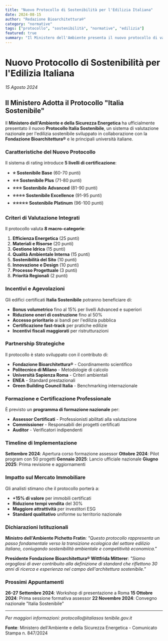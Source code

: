 ```yaml
---
title: "Nuovo Protocollo di Sostenibilità per l'Edilizia Italiana"
date: 2024-08-15
author: "Redazione Bioarchitettura®"
category: "normative"
tags: ["protocollo", "sostenibilità", "normative", "edilizia"]
featured: true
summary: "Il Ministero dell'Ambiente presenta il nuovo protocollo di valutazione della sostenibilità edilizia, sviluppato in collaborazione con la Fondazione Bioarchitettura®"
---
```


# Nuovo Protocollo di Sostenibilità per l'Edilizia Italiana

*15 Agosto 2024*

## Il Ministero Adotta il Protocollo "Italia Sostenibile"

Il **Ministero dell'Ambiente e della Sicurezza Energetica** ha ufficialmente presentato il nuovo **Protocollo Italia Sostenibile**, un sistema di valutazione nazionale per l'edilizia sostenibile sviluppato in collaborazione con la **Fondazione Bioarchitettura®** e le principali università italiane.

### Caratteristiche del Nuovo Protocollo

Il sistema di rating introduce **5 livelli di certificazione**:

- **⭐ Sostenibile Base** (60-70 punti)
- **⭐⭐ Sostenibile Plus** (71-80 punti)  
- **⭐⭐⭐ Sostenibile Advanced** (81-90 punti)
- **⭐⭐⭐⭐ Sostenibile Excellence** (91-95 punti)
- **⭐⭐⭐⭐⭐ Sostenibile Platinum** (96-100 punti)

### Criteri di Valutazione Integrati

Il protocollo valuta **8 macro-categorie**:

1. **Efficienza Energetica** (25 punti)
2. **Materiali e Risorse** (20 punti)
3. **Gestione Idrica** (15 punti)
4. **Qualità Ambientale Interna** (15 punti)
5. **Sostenibilità del Sito** (10 punti)
6. **Innovazione e Design** (10 punti)
7. **Processo Progettuale** (3 punti)
8. **Priorità Regionali** (2 punti)

### Incentivi e Agevolazioni

Gli edifici certificati **Italia Sostenibile** potranno beneficiare di:

- **Bonus volumetrico** fino al 15% per livelli Advanced e superiori
- **Riduzione oneri di costruzione** fino al 50%
- **Accesso prioritario** ai bandi per l'edilizia pubblica
- **Certificazione fast-track** per pratiche edilizie
- **Incentivi fiscali maggiorati** per ristrutturazioni

### Partnership Strategiche

Il protocollo è stato sviluppato con il contributo di:

- **Fondazione Bioarchitettura®** - Coordinamento scientifico
- **Politecnico di Milano** - Metodologie di calcolo
- **Università Sapienza Roma** - Criteri ambientali
- **ENEA** - Standard prestazionali
- **Green Building Council Italia** - Benchmarking internazionale

### Formazione e Certificazione Professionale

È previsto un **programma di formazione nazionale** per:

- **Assessor Certificati** - Professionisti abilitati alla valutazione
- **Commissioner** - Responsabili dei progetti certificati
- **Auditor** - Verificatori indipendenti

### Timeline di Implementazione

**Settembre 2024**: Apertura corso formazione assessor
**Ottobre 2024**: Pilot program con 50 progetti
**Gennaio 2025**: Lancio ufficiale nazionale
**Giugno 2025**: Prima revisione e aggiornamenti

### Impatto sul Mercato Immobiliare

Gli analisti stimano che il protocollo porterà a:

- **+15% di valore** per immobili certificati
- **Riduzione tempi vendita** del 30%
- **Maggiore attrattività** per investitori ESG
- **Standard qualitativo** uniforme su territorio nazionale

### Dichiarazioni Istituzionali

**Ministro dell'Ambiente Pichetto Fratin**: *"Questo protocollo rappresenta un passo fondamentale verso la transizione ecologica del settore edilizio italiano, coniugando sostenibilità ambientale e competitività economica."*

**Presidente Fondazione Bioarchitettura® Wittfrida Mitterer**: *"Siamo orgogliosi di aver contribuito alla definizione di standard che riflettono 30 anni di ricerca e esperienza nel campo dell'architettura sostenibile."*

### Prossimi Appuntamenti

**26-27 Settembre 2024**: Workshop di presentazione a Roma
**15 Ottobre 2024**: Prima sessione formativa assessor
**22 Novembre 2024**: Convegno nazionale "Italia Sostenibile"

---

*Per maggiori informazioni: protocollo@italiasos tenibile.gov.it*

**Fonte**: Ministero dell'Ambiente e della Sicurezza Energetica - Comunicato Stampa n. 847/2024